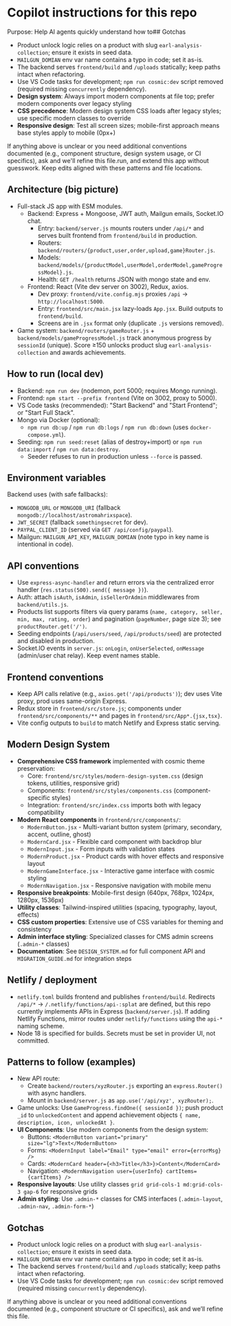 # Copilot instructions for this repo

Purpose: Help AI agents quickly understand how to## Gotchas

- Product unlock logic relies on a product with slug `earl-analysis-collection`; ensure it exists in seed data.
- `MAILGUN_DOMIAN` env var name contains a typo in code; set it as-is.
- The backend serves `frontend/build` and `/uploads` statically; keep paths intact when refactoring.
- Use VS Code tasks for development; `npm run cosmic:dev` script removed (required missing `concurrently` dependency).
- **Design system**: Always import modern components at file top; prefer modern components over legacy styling
- **CSS precedence**: Modern design system CSS loads after legacy styles; use specific modern classes to override
- **Responsive design**: Test all screen sizes; mobile-first approach means base styles apply to mobile (0px+)

If anything above is unclear or you need additional conventions documented (e.g., component structure, design system usage, or CI specifics), ask and we'll refine this file.run, and extend this app without guesswork. Keep edits aligned with these patterns and file locations.

## Architecture (big picture)

- Full-stack JS app with ESM modules.
  - Backend: Express + Mongoose, JWT auth, Mailgun emails, Socket.IO chat.
    - Entry: `backend/server.js` mounts routers under `/api/*` and serves built frontend from `frontend/build` in production.
    - Routers: `backend/routers/{product,user,order,upload,game}Router.js`.
    - Models: `backend/models/{productModel,userModel,orderModel,gameProgressModel}.js`.
    - Health: `GET /health` returns JSON with mongo state and env.
  - Frontend: React (Vite dev server on 3002), Redux, axios.
    - Dev proxy: `frontend/vite.config.mjs` proxies `/api` → `http://localhost:5000`.
    - Entry: `frontend/src/main.jsx` lazy-loads `App.jsx`. Build outputs to `frontend/build`.
    - Screens are in `.jsx` format only (duplicate `.js` versions removed).
- Game system: `backend/routers/gameRouter.js` + `backend/models/gameProgressModel.js` track anonymous progress by `sessionId` (unique). Score ≥150 unlocks product slug `earl-analysis-collection` and awards achievements.

## How to run (local dev)

- Backend: `npm run dev` (nodemon, port 5000; requires Mongo running).
- Frontend: `npm start --prefix frontend` (Vite on 3002, proxy to 5000).
- VS Code tasks (recommended): "Start Backend" and "Start Frontend"; or "Start Full Stack".
- Mongo via Docker (optional):
  - `npm run db:up` / `npm run db:logs` / `npm run db:down` (uses `docker-compose.yml`).
- Seeding: `npm run seed:reset` (alias of destroy+import) or `npm run data:import` / `npm run data:destroy`.
  - Seeder refuses to run in production unless `--force` is passed.

## Environment variables

Backend uses (with safe fallbacks):

- `MONGODB_URL` or `MONGODB_URI` (fallback `mongodb://localhost/astromahrixspace`).
- `JWT_SECRET` (fallback `somethingsecret` for dev).
- `PAYPAL_CLIENT_ID` (served via `GET /api/config/paypal`).
- Mailgun: `MAILGUN_API_KEY`, `MAILGUN_DOMIAN` (note typo in key name is intentional in code).

## API conventions

- Use `express-async-handler` and return errors via the centralized error handler (`res.status(500).send({ message })`).
- Auth: attach `isAuth`, `isAdmin`, `isSellerOrAdmin` middlewares from `backend/utils.js`.
- Products list supports filters via query params (`name, category, seller, min, max, rating, order`) and pagination (`pageNumber`, page size 3); see `productRouter.get('/')`.
- Seeding endpoints (`/api/users/seed`, `/api/products/seed`) are protected and disabled in production.
- Socket.IO events in `server.js`: `onLogin`, `onUserSelected`, `onMessage` (admin/user chat relay). Keep event names stable.

## Frontend conventions

- Keep API calls relative (e.g., `axios.get('/api/products')`); dev uses Vite proxy, prod uses same-origin Express.
- Redux store in `frontend/src/store.js`; components under `frontend/src/components/**` and pages in `frontend/src/App*.{jsx,tsx}`.
- Vite config outputs to `build` to match Netlify and Express static serving.

## Modern Design System

- **Comprehensive CSS framework** implemented with cosmic theme preservation:
  - Core: `frontend/src/styles/modern-design-system.css` (design tokens, utilities, responsive grid)
  - Components: `frontend/src/styles/components.css` (component-specific styles)
  - Integration: `frontend/src/index.css` imports both with legacy compatibility
- **Modern React components** in `frontend/src/components/`:
  - `ModernButton.jsx` - Multi-variant button system (primary, secondary, accent, outline, ghost)
  - `ModernCard.jsx` - Flexible card component with backdrop blur
  - `ModernInput.jsx` - Form inputs with validation states
  - `ModernProduct.jsx` - Product cards with hover effects and responsive layout
  - `ModernGameInterface.jsx` - Interactive game interface with cosmic styling
  - `ModernNavigation.jsx` - Responsive navigation with mobile menu
- **Responsive breakpoints**: Mobile-first design (640px, 768px, 1024px, 1280px, 1536px)
- **Utility classes**: Tailwind-inspired utilities (spacing, typography, layout, effects)
- **CSS custom properties**: Extensive use of CSS variables for theming and consistency
- **Admin interface styling**: Specialized classes for CMS admin screens (`.admin-*` classes)
- **Documentation**: See `DESIGN_SYSTEM.md` for full component API and `MIGRATION_GUIDE.md` for integration steps

## Netlify / deployment

- `netlify.toml` builds frontend and publishes `frontend/build`. Redirects `/api/*` → `/.netlify/functions/api-:splat` are defined, but this repo currently implements APIs in Express (`backend/server.js`). If adding Netlify Functions, mirror routes under `netlify/functions` using the `api-*` naming scheme.
- Node 18 is specified for builds. Secrets must be set in provider UI, not committed.

## Patterns to follow (examples)

- New API route:
  - Create `backend/routers/xyzRouter.js` exporting an `express.Router()` with async handlers.
  - Mount in `backend/server.js` as `app.use('/api/xyz', xyzRouter);`.
- Game unlocks: Use `GameProgress.findOne({ sessionId })`; push product `_id` to `unlockedContent` and append achievement objects `{ name, description, icon, unlockedAt }`.
- **UI Components**: Use modern components from the design system:
  - Buttons: `<ModernButton variant="primary" size="lg">Text</ModernButton>`
  - Forms: `<ModernInput label="Email" type="email" error={errorMsg} />`
  - Cards: `<ModernCard header={<h3>Title</h3>}>Content</ModernCard>`
  - Navigation: `<ModernNavigation user={userInfo} cartItems={cartItems} />`
- **Responsive layouts**: Use utility classes `grid grid-cols-1 md:grid-cols-3 gap-6` for responsive grids
- **Admin styling**: Use `.admin-*` classes for CMS interfaces (`.admin-layout`, `.admin-nav`, `.admin-form-*`)

## Gotchas

- Product unlock logic relies on a product with slug `earl-analysis-collection`; ensure it exists in seed data.
- `MAILGUN_DOMIAN` env var name contains a typo in code; set it as-is.
- The backend serves `frontend/build` and `/uploads` statically; keep paths intact when refactoring.
- Use VS Code tasks for development; `npm run cosmic:dev` script removed (required missing `concurrently` dependency).

If anything above is unclear or you need additional conventions documented (e.g., component structure or CI specifics), ask and we’ll refine this file.

